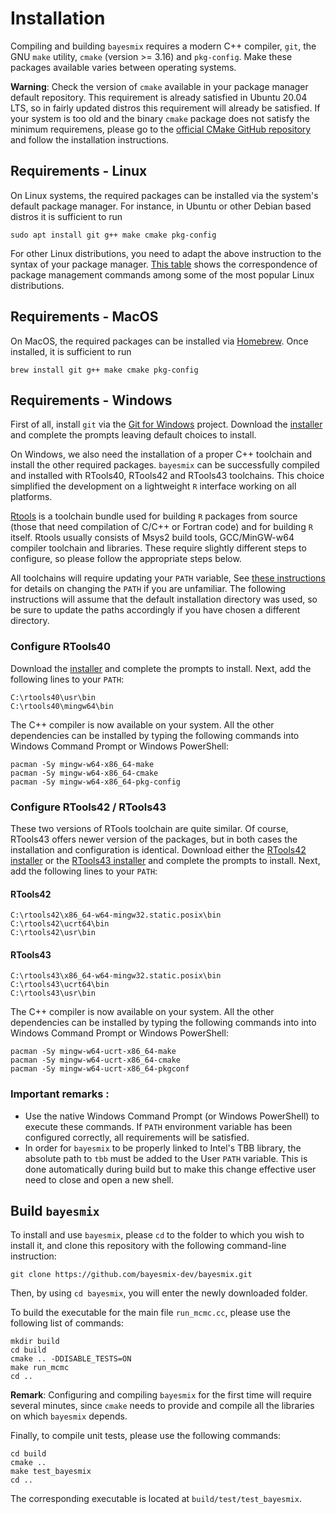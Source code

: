 # Installation

Compiling and building `bayesmix` requires a modern C++ compiler, `git`, the GNU `make` utility, `cmake` (version >= 3.16) and `pkg-config`. Make these packages available varies between operating systems.

**Warning**: Check the version of `cmake` available in your package manager default repository. This requirement is already satisfied in Ubuntu 20.04 LTS, so in fairly updated distros this requirement will already be satisfied. If your system is too old and the binary `cmake` package does not satisfy the minimum requiremens, please go to the [official CMake GitHub repository](https://github.com/Kitware/CMake) and follow the installation instructions.

## Requirements - Linux

On Linux systems, the required packages can be installed via the system's default package manager. For instance, in Ubuntu or other Debian based distros it is sufficient to run

```shell
sudo apt install git g++ make cmake pkg-config
```

For other Linux distributions, you need to adapt the above instruction to the syntax of your package manager. [This table](https://wiki.archlinux.org/title/Pacman/Rosetta) shows the correspondence of package management commands among some of the most popular Linux distributions.

## Requirements - MacOS

On MacOS, the required packages can be installed via [Homebrew](https://brew.sh/). Once installed, it is sufficient to run

```shell
brew install git g++ make cmake pkg-config
```

## Requirements - Windows

First of all, install `git` via the [Git for Windows](https://gitforwindows.org/) project. Download the [installer](https://github.com/git-for-windows/git/releases/latest) and complete the prompts leaving default choices to install.

On Windows, we also need the installation of a proper C++ toolchain and install the other required packages. `bayesmix` can be successfully compiled and installed with RTools40, RTools42 and RTools43 toolchains. This choice simplified the development on a lightweight `R` interface working on all platforms.

[Rtools](https://cran.r-project.org/bin/windows/Rtools/) is a toolchain bundle used for building `R` packages from source (those that need compilation of C/C++ or Fortran code) and for building `R` itself. Rtools usually consists of Msys2 build tools, GCC/MinGW-w64 compiler toolchain and libraries. These require slightly different steps to configure, so please follow the appropriate steps below.

All toolchains will require updating your `PATH` variable, See [these instructions](https://helpdeskgeek.com/windows-10/add-windows-path-environment-variable/) for details on changing the `PATH` if you are unfamiliar. The following instructions will assume that the default installation directory was used, so be sure to update the paths accordingly if you have chosen a different directory.

### Configure RTools40

Download the [installer](https://github.com/r-windows/rtools-installer/releases/download/2022-02-06/rtools40-x86_64.exe) and complete the prompts to install.
Next, add the following lines to your `PATH`:

```shell
C:\rtools40\usr\bin
C:\rtools40\mingw64\bin
```

The C++ compiler is now available on your system. All the other dependencies can be installed by typing the following commands into Windows Command Prompt or Windows PowerShell:

<!-- one of the shells installed with RTools (e.g. launch the `C:\rtools40\msys.exe` file) -->

```shell
pacman -Sy mingw-w64-x86_64-make
pacman -Sy mingw-w64-x86_64-cmake
pacman -Sy mingw-w64-x86_64-pkg-config
```

### Configure RTools42 / RTools43

These two versions of RTools toolchain are quite similar. Of course, RTools43 offers newer version of the packages, but in both cases the installation and configuration is identical.
Download either the [RTools42 installer](https://cran.r-project.org/bin/windows/Rtools/rtools42/files/rtools42-5355-5357.exe) or the [RTools43 installer](https://cran.r-project.org/bin/windows/Rtools/rtools43/files/rtools43-5550-5548.exe) and complete the prompts to install.
Next, add the following lines to your `PATH`:

#### RTools42

```shell
C:\rtools42\x86_64-w64-mingw32.static.posix\bin
C:\rtools42\ucrt64\bin
C:\rtools42\usr\bin
```

#### RTools43
```shell
C:\rtools43\x86_64-w64-mingw32.static.posix\bin
C:\rtools43\ucrt64\bin
C:\rtools43\usr\bin
```

The C++ compiler is now available on your system. All the other dependencies can be installed by typing the following commands into into Windows Command Prompt or Windows PowerShell:
<!--one of the shells installed with RTools (e.g. lauch the `C:\rtools42\msys.exe` or `C:\rtools43\msys.exe` file) -->

```shell
pacman -Sy mingw-w64-ucrt-x86_64-make
pacman -Sy mingw-w64-ucrt-x86_64-cmake
pacman -Sy mingw-w64-ucrt-x86_64-pkgconf
```

### Important remarks :

- Use the native Windows Command Prompt (or Windows PowerShell) to execute these commands. If `PATH` environment variable has been configured correctly, all requirements will be satisfied.
- In order for `bayesmix` to be properly linked to Intel's TBB library, the absolute path to `tbb` must be added to the User `PATH` variable. This is done automatically during build but to make this change effective user need to close and open a new <!-- Git BASH --> shell.

## Build `bayesmix`

To install and use `bayesmix`, please `cd` to the folder to which you wish to install it, and clone this repository with the following command-line instruction:

```shell
git clone https://github.com/bayesmix-dev/bayesmix.git
```

Then, by using `cd bayesmix`, you will enter the newly downloaded folder.

To build the executable for the main file `run_mcmc.cc`, please use the following list of commands:

```shell
mkdir build
cd build
cmake .. -DDISABLE_TESTS=ON
make run_mcmc
cd ..
```

**Remark**: Configuring and compiling `bayesmix` for the first time will require several minutes, since `cmake` needs to provide and compile all the libraries on which `bayesmix` depends.

Finally, to compile unit tests, please use the following commands:

```shell
cd build
cmake ..
make test_bayesmix
cd ..
```

The corresponding executable is located at `build/test/test_bayesmix`.
